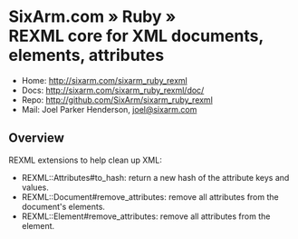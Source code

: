 # SixArm.com » Ruby » <br> REXML core for XML documents, elements, attributes

* Home: <http://sixarm.com/sixarm_ruby_rexml>  
* Docs: <http://sixarm.com/sixarm_ruby_rexml/doc/>  
* Repo: <http://github.com/SixArm/sixarm_ruby_rexml>  
* Mail: Joel Parker Henderson, <joel@sixarm.com>

## Overview

REXML extensions to help clean up XML:

  * REXML::Attributes#to_hash: return a new hash of the attribute keys and values.
  * REXML::Document#remove_attributes: remove all attributes from the document's elements.
  * REXML::Element#remove_attributes: remove all attributes from the element.

